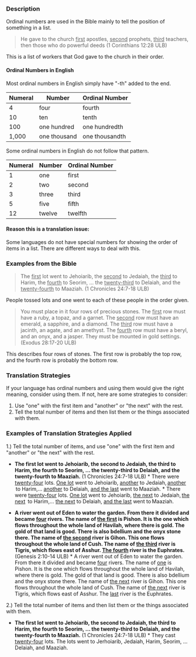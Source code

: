 

### Description

Ordinal numbers are used in the Bible mainly to tell the position of something in a list.

>He gave to the church <u>first</u> apostles, <u>second</u> prophets, <u>third</u> teachers, then those who do powerful deeds (1 Corinthians 12:28 ULB)

This is a list of workers that God gave to the church in their order.

#### Ordinal Numbers in English

Most ordinal numbers in English simply have  "-th" added to the end. 

| Numeral | Number  | Ordinal Number  |
| -------- | -------- | -------- |
| 4   | four | fourth |
| 10 | ten |  tenth |
| 100 | one hundred |  one hundredth | 
| 1,000| one thousand |  one thousandth | 

 
Some ordinal numbers in English do not follow that pattern. 

| Numeral | Number  | Ordinal Number  |
| -------- | -------- | -------- |
| 1   | one | first |
| 2  | two |  second |
| 3 | three |  third | 
| 5 | five | fifth | 
| 12 | twelve | twelfth |
 
#### Reason this is a translation issue: 

Some languages do not have special numbers for showing the order of items in a list. There are different ways to deal with this. 

### Examples from the Bible

>The <u>first</u> lot went to Jehoiarib, the <u>second</u> to Jedaiah, the <u>third</u> to Harim, the <u>fourth</u> to Seorim, … the <u>twenty-third</u> to Delaiah, and the <u>twenty-fourth</u> to Maaziah.  (1 Chronicles 24:7-18 ULB)

People tossed lots and one went to each of these people in the order given.

>You must place in it four rows of precious stones. The <u>first</u> row must have a ruby, a topaz, and a garnet. The <u>second</u> row must have an emerald, a sapphire, and a diamond.  The <u>third</u> row must have a jacinth, an agate, and an amethyst.  The <u>fourth</u> row must have a beryl, and an onyx, and a jasper. They must be mounted in gold settings.  (Exodus 28:17-20 ULB)

This describes four rows of stones. The first row is probably the top row, and the fourth row is probably the bottom row.

### Translation Strategies

If your language has ordinal numbers and using them would give the right meaning, consider using them. If not, here are some strategies to consider:

  1. Use "one" with the first item and "another" or "the next" with the rest. 
  1. Tell the total number of items and then list them or the things associated with them.

### Examples of Translation Strategies Applied

1.) Tell the total number of items, and use "one" with the first item and "another" or "the next" with the rest. 

* **The first lot went to Jehoiarib, the second to Jedaiah,  the third to Harim, the fourth to Seorim, … the twenty-third to Delaiah,  and the twenty-fourth to Maaziah.**  (1 Chronicles 24:7-18 ULB)
      * There were <u>twenty-four</u> lots. <u>One lot</u> went to Jehoiarib, <u>another</u> to Jedaiah, <u>another</u>  to Harim,…  <u>another</u> to Delaiah, <u>and the last</u> went to Maaziah.
      * There were <u>twenty-four</u> lots. <u>One lot</u> went to Jehoiarib, <u>the next</u> to Jedaiah, <u>the next</u>  to Harim,…  <u>the next</u> to Delaiah, <u>and the last</u> went to Maaziah.

* **A river went out of Eden to water the garden. From there it divided and became <u>four</u> rivers. The name of <u>the first</u> is Pishon. It is the one which flows throughout the whole land of Havilah, where there is gold. The gold of that land is good. There is also bdellium and the onyx stone there. The name of <u>the second</u> river is Gihon. This one flows throughout the whole land of Cush.  The name of <u>the third</u> river is Tigris, which flows east of Asshur. <u>The fourth</u> river is the Euphrates.** (Genesis 2:10-14 ULB)
      * A river went out of Eden to water the garden. From there it divided and became <u>four</u> rivers. The name of <u>one</u> is Pishon. It is the one which flows throughout the whole land of Havilah, where there is gold. The gold of that land is good. There is also bdellium and the onyx stone there. The name of <u>the next</u> river is Gihon. This one flows throughout the whole land of Cush.  The name of <u>the next</u> river is Tigris, which flows east of Asshur. The <u>last</u> river is the Euphrates.

2.) Tell the total number of items and then list them or the things associated with them.

* **The first lot went to Jehoiarib, the second to Jedaiah, the third to Harim, the fourth to Seorim, … the twenty-third to Delaiah, and the twenty-fourth to Maaziah.** (1 Chronicles 24:7-18 ULB)
      * They cast <u>twenty-four</u> lots. The lots went to Jerhoiarib, Jedaiah, Harim, Seorim, … Delaiah, and Maaziah.